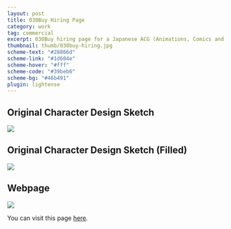 ```yaml
---
layout: post
title: 030Buy Hiring Page
category: work
tag: commercial
excerpt: 030Buy hiring page for a Japanese ACG (Animations, Comics and Games) community
thumbnail: thumb/030buy-hiring.jpg
scheme-text: "#28866d"
scheme-link: "#1d604e"
scheme-hover: "#fff"
scheme-code: "#39beb6"
scheme-bg: "#46b491"
plugin: lightense
---
```


<h2>Original Character Design Sketch</h2>
<p><img src="{{ site.file }}/030buy-hiring-sketch-01.jpg"></p>

<h2>Original Character Design Sketch (Filled)</h2>
<p><img src="{{ site.file }}/030buy-hiring-sketch-02-original.png" data-background="rgba(45, 102, 84, 0.9)"></p>

<h2>Webpage</h2>
<p class="browser"><img src="{{ site.file }}/030buy-hiring.png"></p>

<p>You can visit this page <a href="https://web.archive.org/web/20180615180444/http://re.030buy.com/">here</a>.</p>
